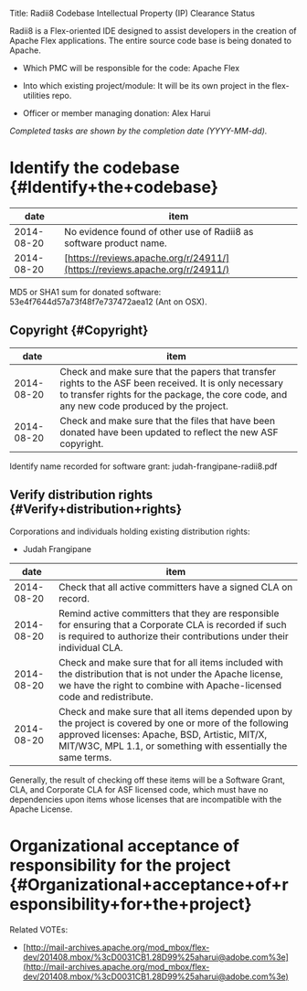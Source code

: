 Title: Radii8 Codebase Intellectual Property (IP) Clearance Status


Radii8 is a Flex-oriented IDE designed to assist developers in the creation of Apache Flex applications. The entire source code base is being donated to Apache.



- Which PMC will be responsible for the code: Apache Flex


- Into which existing project/module: It will be its own project in the flex-utilities repo.


- Officer or member managing donation: Alex Harui

 _Completed tasks are shown by the completion date (YYYY-MM-dd)._ 


# Identify the codebase {#Identify+the+codebase}

| date | item |
|------|------|
| 2014-08-20 | No evidence found of other use of Radii8 as software product name. |
| 2014-08-20 |  [https://reviews.apache.org/r/24911/](https://reviews.apache.org/r/24911/)  |

MD5 or SHA1 sum for donated software: 53e4f7644d57a73f48f7e737472aea12 (Ant on OSX).


## Copyright {#Copyright}

| date | item |
|------|------|
| 2014-08-20 | Check and make sure that the papers that transfer rights to the ASF been received. It is only necessary to transfer rights for the package, the core code, and any new code produced by the project. |
| 2014-08-20 | Check and make sure that the files that have been donated have been updated to reflect the new ASF copyright. |

Identify name recorded for software grant: judah-frangipane-radii8.pdf


## Verify distribution rights {#Verify+distribution+rights}

Corporations and individuals holding existing distribution rights:



- Judah Frangipane

| date | item |
|------|------|
| 2014-08-20 | Check that all active committers have a signed CLA on record. |
| 2014-08-20 | Remind active committers that they are responsible for ensuring that a Corporate CLA is recorded if such is required to authorize their contributions under their individual CLA. |
| 2014-08-20 | Check and make sure that for all items included with the distribution that is not under the Apache license, we have the right to combine with Apache-licensed code and redistribute. |
| 2014-08-20 | Check and make sure that all items depended upon by the project is covered by one or more of the following approved licenses: Apache, BSD, Artistic, MIT/X, MIT/W3C, MPL 1.1, or something with essentially the same terms. |

Generally, the result of checking off these items will be a Software Grant, CLA, and Corporate CLA for ASF licensed code, which must have no dependencies upon items whose licenses that are incompatible with the Apache License.


# Organizational acceptance of responsibility for the project {#Organizational+acceptance+of+responsibility+for+the+project}

Related VOTEs:



-  [http://mail-archives.apache.org/mod_mbox/flex-dev/201408.mbox/%3cD0031CB1.28D99%25aharui@adobe.com%3e](http://mail-archives.apache.org/mod_mbox/flex-dev/201408.mbox/%3cD0031CB1.28D99%25aharui@adobe.com%3e) 
